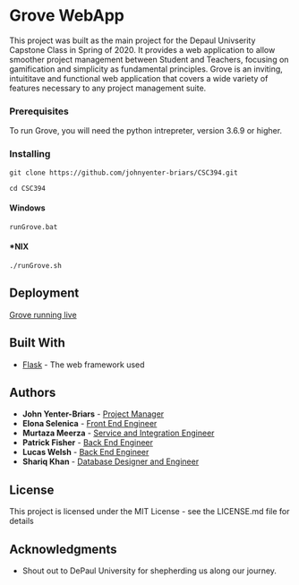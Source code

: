 # Grove WebApp

This project was built as the main project for the Depaul Univserity Capstone Class in Spring of 2020. It provides a web application to allow smoother project management between Student and Teachers, focusing on gamification and simplicity as fundamental principles. Grove is an inviting, intuititave and functional web application that covers a wide variety of features necessary to any project management suite. 

### Prerequisites

To run Grove, you will need the python intrepreter, version 3.6.9 or higher.

### Installing

```
git clone https://github.com/johnyenter-briars/CSC394.git
```

```
cd CSC394
```

#### Windows
```
runGrove.bat
```

#### *NIX
```
./runGrove.sh
```

## Deployment

[Grove running live](http://www.johnyenterbriars.com/grove/)

## Built With

* [Flask](https://flask.palletsprojects.com/en/1.1.x/) - The web framework used

## Authors

* **John Yenter-Briars** - [Project Manager](https://github.com/johnyenter-briars)
* **Elona Selenica** - [Front End Engineer](https://github.com/eselenic)
* **Murtaza Meerza** - [Service and Integration Engineer](https://github.com/velocitybolt)
* **Patrick Fisher** - [Back End Engineer](https://github.com/patrickfisher1)
* **Lucas Welsh** - [Back End Engineer](https://github.com/lucasmwelsh)
* **Shariq Khan** - [Database Designer and Engineer](https://github.com/superskhan4200)

## License

This project is licensed under the MIT License - see the LICENSE.md file for details

## Acknowledgments

* Shout out to DePaul University for shepherding us along our journey.
